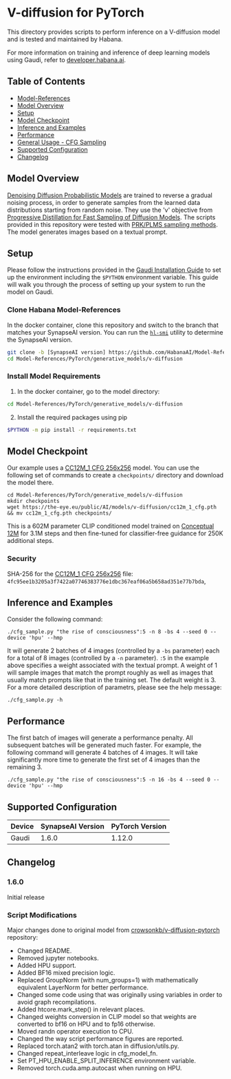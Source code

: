 # V-diffusion for PyTorch

This directory provides scripts to perform inference on a V-diffusion model and is tested and maintained by Habana.

For more information on training and inference of deep learning models using Gaudi, refer to [developer.habana.ai](https://developer.habana.ai/resources/).

## Table of Contents

* [Model-References](../../../../README.md)
* [Model Overview](#model-overview)
* [Setup](#setup)
* [Model Checkpoint](#model-checkpoint)
* [Inference and Examples](#inference-and-examples)
* [Performance](#performance)
* [General Usage - CFG Sampling](#general-usage---cfg-sampling)
* [Supported Configuration](#supported-configuration)
* [Changelog](#changelog)

## Model Overview
[Denoising Diffusion Probabilistic Models](https://arxiv.org/abs/2006.11239) are trained to reverse a gradual noising process, in order to generate samples from the learned data distributions starting from random noise.
They use the 'v' objective from [Progressive Distillation for Fast Sampling of Diffusion Models](https://openreview.net/forum?id=TIdIXIpzhoI).
The scripts provided in this repository were tested with [PRK/PLMS sampling methods](https://openreview.net/forum?id=PlKWVd2yBkY).
The model generates images based on a textual prompt.

## Setup
Please follow the instructions provided in the [Gaudi Installation Guide](https://docs.habana.ai/en/latest/Installation_Guide/index.html) to set up the environment including the `$PYTHON` environment variable.
This guide will walk you through the process of setting up your system to run the model on Gaudi.

### Clone Habana Model-References
In the docker container, clone this repository and switch to the branch that matches your SynapseAI version.
You can run the [`hl-smi`](https://docs.habana.ai/en/latest/System_Management_Tools_Guide/System_Management_Tools.html#hl-smi-utility-options) utility to determine the SynapseAI version.
```bash
git clone -b [SynapseAI version] https://github.com/HabanaAI/Model-References
cd Model-References/PyTorch/generative_models/v-diffusion
```

### Install Model Requirements
1. In the docker container, go to the model directory:
```bash
cd Model-References/PyTorch/generative_models/v-diffusion
```
2. Install the required packages using pip
```bash
$PYTHON -m pip install -r requirements.txt
```

## Model Checkpoint
Our example uses a [CC12M_1 CFG 256x256](https://the-eye.eu/public/AI/models/v-diffusion/cc12m_1_cfg.pth) model.
You can use the following set of commands to create a `checkpoints/` directory and download the model there.
```
cd Model-References/PyTorch/generative_models/v-diffusion
mkdir checkpoints
wget https://the-eye.eu/public/AI/models/v-diffusion/cc12m_1_cfg.pth && mv cc12m_1_cfg.pth checkpoints/
```

This is a 602M parameter CLIP conditioned model trained on [Conceptual 12M](https://github.com/google-research-datasets/conceptual-12m) for 3.1M steps and then fine-tuned for classifier-free guidance for 250K additional steps.

### Security
SHA-256 for the [CC12M_1 CFG 256x256](https://the-eye.eu/public/AI/models/v-diffusion/cc12m_1_cfg.pth) file: `4fc95ee1b3205a3f7422a07746383776e1dbc367eaf06a5b658ad351e77b7bda`,

## Inference and Examples

Consider the following command:
```
./cfg_sample.py "the rise of consciousness":5 -n 8 -bs 4 --seed 0 --device 'hpu' --hmp
```

It will generate 2 batches of 4 images (controlled by a `-bs` parameter) each for a total of 8 images (controlled by a `-n` parameter).
`:5` in the example above specifies a weight associated with the textual prompt.
A weight of 1 will sample images that match the prompt roughly as well as images that usually match prompts like that in the training set.
The default weight is 3.
For a more detailed description of parametrs, please see the help message:
```
./cfg_sample.py -h
```

## Performance
The first batch of images will generate a performance penalty.
All subsequent batches will be generated much faster.
For example, the following command will generate 4 batches of 4 images.
It will take significantly more time to generate the first set of 4 images than the remaining 3.
```
./cfg_sample.py "the rise of consciousness":5 -n 16 -bs 4 --seed 0 --device 'hpu' --hmp
```

## Supported Configuration
| Device | SynapseAI Version | PyTorch Version |
|--------|-------------------|-----------------|
| Gaudi  | 1.6.0             | 1.12.0          |

## Changelog
### 1.6.0
Initial release

### Script Modifications
Major changes done to original model from [crowsonkb/v-diffusion-pytorch](https://github.com/crowsonkb/v-diffusion-pytorch/tree/93b6a54986d8259837a100046777fba52d812554) repository:
* Changed README.
* Removed jupyter notebooks.
* Added HPU support.
* Added BF16 mixed precision logic.
* Replaced GroupNorm (with num_groups=1) with mathematically equivalent LayerNorm for better performance.
* Changed some code using that was originally using variables in order to avoid graph recompilations.
* Added htcore.mark_step() in relevant places.
* Changed weights conversion in CLIP model so that weights are converted to bf16 on HPU and to fp16 otherwise.
* Moved randn operator execution to CPU.
* Changed the way script performance figures are reported.
* Replaced torch.atan2 with torch.atan in diffusion/utils.py.
* Changed repeat_interleave logic in cfg_model_fn.
* Set PT_HPU_ENABLE_SPLIT_INFERENCE environment variable.
* Removed torch.cuda.amp.autocast when running on HPU.